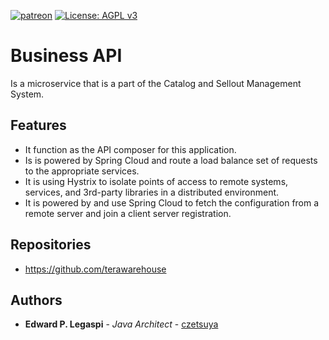 [![patreon](https://c5.patreon.com/external/logo/become_a_patron_button.png)](https://www.patreon.com/bePatron?u=12280211)
[![License: AGPL v3](https://img.shields.io/badge/License-AGPL%20v3-blue.svg)](https://www.gnu.org/licenses/agpl-3.0)

# Business API

Is a microservice that is a part of the Catalog and Sellout Management System.

## Features
 
 - It function as the API composer for this application.
 - Is is powered by Spring Cloud and route a load balance set of requests to the appropriate services.
 - It is using Hystrix to isolate points of access to remote systems, services, and 3rd-party libraries in a distributed environment.
 - It is powered by and use Spring Cloud to fetch the configuration from a remote server and join a client server registration.
 
## Repositories

 - https://github.com/terawarehouse
 
## Authors

 * **Edward P. Legaspi** - *Java Architect* - [czetsuya](https://github.com/czetsuya)
